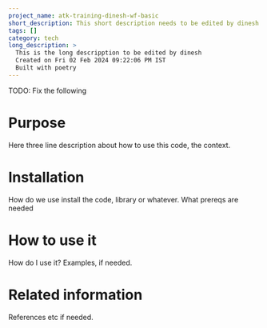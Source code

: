 ```yaml
---
project_name: atk-training-dinesh-wf-basic
short_description: This short description needs to be edited by dinesh
tags: []
category: tech
long_description: >
  This is the long descripption to be edited by dinesh
  Created on Fri 02 Feb 2024 09:22:06 PM IST
  Built with poetry
---
```


TODO: Fix the following
# Purpose
Here three line description about how to use this code, the context.

# Installation
How do we use install the code, library or whatever. What prereqs are needed

# How to use it
How do I use it? Examples, if needed. 

# Related information
References etc if needed.
